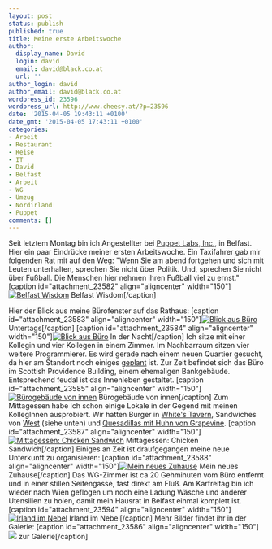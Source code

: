 ```yaml
---
layout: post
status: publish
published: true
title: Meine erste Arbeitswoche
author:
  display_name: David
  login: david
  email: david@black.co.at
  url: ''
author_login: david
author_email: david@black.co.at
wordpress_id: 23596
wordpress_url: http://www.cheesy.at/?p=23596
date: '2015-04-05 19:43:11 +0100'
date_gmt: '2015-04-05 17:43:11 +0100'
categories:
- Arbeit
- Restaurant
- Reise
- IT
- David
- Belfast
- Arbeit
- WG
- Umzug
- Nordirland
- Puppet
comments: []
---
```

Seit letztem Montag bin ich Angestellter bei [Puppet Labs, Inc.](https://puppetlabs.com/), in Belfast. Hier ein paar Eindrücke meiner ersten Arbeitswoche.
Ein Taxifahrer gab mir folgenden Rat mit auf den Weg: "Wenn Sie am abend fortgehen und sich mit Leuten unterhalten, sprechen Sie nicht über Politik. Und, sprechen Sie nicht über Fußball. Die Menschen hier nehmen ihren Fußball viel zu ernst."
[caption id="attachment\_23582" align="aligncenter" width="150"][![Belfast Wisdom](http://www.cheesy.at/wp-content/uploads/Belfast-Work-Week-1-1-150x150.jpg)](http://www.cheesy.at/wp-content/uploads/Belfast-Work-Week-1-1.jpg) Belfast Wisdom[/caption]
<!--more-->
Hier der Blick aus meine Bürofenster auf das Rathaus:
[caption id="attachment\_23583" align="aligncenter" width="150"][![Blick aus Büro](http://www.cheesy.at/wp-content/uploads/Belfast-Work-Week-1-2-150x150.jpg)](http://www.cheesy.at/wp-content/uploads/Belfast-Work-Week-1-2.jpg) Untertags[/caption]
[caption id="attachment\_23584" align="aligncenter" width="150"][![Blick aus Büro](http://www.cheesy.at/wp-content/uploads/Belfast-Work-Week-1-3-150x150.jpg)](http://www.cheesy.at/wp-content/uploads/Belfast-Work-Week-1-3.jpg) In der Nacht[/caption]
Ich sitze mit einer Kollegin und vier Kollegen in einem Zimmer. Im Nachbarraum sitzen vier weitere Programmierer. Es wird gerade nach einem neuen Quartier gesucht, da hier am Standort noch einiges [geplant](http://www.bbc.com/news/uk-northern-ireland-29285697) ist. Zur Zeit befindet sich das Büro im Scottish Providence Building, einem ehemaligen Bankgebäude. Entsprechend feudal ist das Innenleben gestaltet.
[caption id="attachment\_23585" align="aligncenter" width="150"][![Bürogebäude von innen](http://www.cheesy.at/wp-content/uploads/Belfast-Work-Week-1-4-150x150.jpg)](http://www.cheesy.at/wp-content/uploads/Belfast-Work-Week-1-4.jpg) Bürogebäude von innen[/caption]
Zum Mittagessen habe ich schon einige Lokale in der Gegend mit meinen KollegInnen ausprobiert. Wir hatten Burger in [White's Tavern](http://www.yelp.co.uk/biz/whites-tavern-belfast), Sandwiches von [West](http://www.tripadvisor.co.uk/Restaurant_Review-g186470-d2456250-Reviews-West_Cafe-Belfast_Northern_Ireland.html) (siehe unten) und [Quesadillas mit Huhn von Grapevine](https://www.facebook.com/GrapevineFood/photos/a.719371414813354.1073741826.252831944800639/805858096164685/?type=1&theater).
[caption id="attachment\_23587" align="aligncenter" width="150"][![Mittagessen: Chicken Sandwich](http://www.cheesy.at/wp-content/uploads/Belfast-Work-Week-1-6-150x150.jpg)](http://www.cheesy.at/wp-content/uploads/Belfast-Work-Week-1-6.jpg) Mittagessen: Chicken Sandwich[/caption]
Einiges an Zeit ist draufgegangen meine neue Unterkunft zu organisieren:
[caption id="attachment\_23588" align="aligncenter" width="150"][![Mein neues Zuhause](http://www.cheesy.at/wp-content/uploads/Belfast-Work-Week-1-7-150x150.jpg)](http://www.cheesy.at/wp-content/uploads/Belfast-Work-Week-1-7.jpg) Mein neues Zuhause[/caption]
Das WG-Zimmer ist ca 20 Gehminuten vom Büro entfernt und in einer stillen Seitengasse, fast direkt am Fluß.
Am Karfreitag bin ich wieder nach Wien geflogen um noch eine Ladung Wäsche und anderer Utensilien zu holen, damit mein Hausrat in Belfast einmal komplett ist.
[caption id="attachment\_23594" align="aligncenter" width="150"][![Irland im Nebel](http://www.cheesy.at/wp-content/uploads/Belfast-Work-Week-1-13-150x150.jpg)](http://www.cheesy.at/wp-content/uploads/Belfast-Work-Week-1-13.jpg) Irland im Nebel[/caption]
Mehr Bilder findet ihr in der Galerie:
[caption id="attachment\_23586" align="aligncenter" width="150"][![](http://www.cheesy.at/wp-content/uploads/Belfast-Work-Week-1-5-150x150.jpg)](http://www.cheesy.at/fotos/arbeit/first-work-week/) zur Galerie[/caption]
